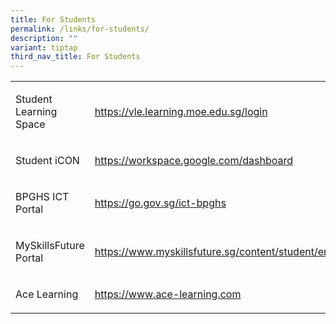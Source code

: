 ```yaml
---
title: For Students
permalink: /links/for-students/
description: ""
variant: tiptap
third_nav_title: For Students
---
```

<table style="minWidth: 50px">
<colgroup>
<col>
<col>
</colgroup>
<tbody>
<tr>
<td rowspan="1" colspan="1">
<p>Student Learning Space</p>
</td>
<td rowspan="1" colspan="1">
<p><a href="https://vle.learning.moe.edu.sg/login" rel="noopener noreferrer nofollow" target="_blank">https://vle.learning.moe.edu.sg/login</a>
</p>
</td>
</tr>
<tr>
<td rowspan="1" colspan="1">
<p>Student iCON</p>
</td>
<td rowspan="1" colspan="1">
<p><a href="https://workspace.google.com/dashboard" rel="noopener noreferrer nofollow" target="_blank">https://workspace.google.com/dashboard</a>
</p>
</td>
</tr>
<tr>
<td rowspan="1" colspan="1">
<p>BPGHS ICT Portal</p>
</td>
<td rowspan="1" colspan="1">
<p><a href="https://go.gov.sg/ict-bpghs" rel="noopener noreferrer nofollow" target="_blank">https://go.gov.sg/ict-bpghs</a>
</p>
</td>
</tr>
<tr>
<td rowspan="1" colspan="1">
<p>MySkillsFuture Portal</p>
</td>
<td rowspan="1" colspan="1">
<p><a href="https://www.myskillsfuture.gov.sg/content/student/en/secondary.html" rel="noopener noreferrer nofollow" target="_blank">https://www.myskillsfuture.sg/content/student/en/secondary.html</a>
</p>
</td>
</tr>
<tr>
<td rowspan="1" colspan="1">
<p>Ace Learning</p>
</td>
<td rowspan="1" colspan="1">
<p><a href="https://www.ace-learning.com" rel="noopener noreferrer nofollow" target="_blank">https://www.ace-learning.com</a>
</p>
</td>
</tr>
</tbody>
</table>
<p></p>